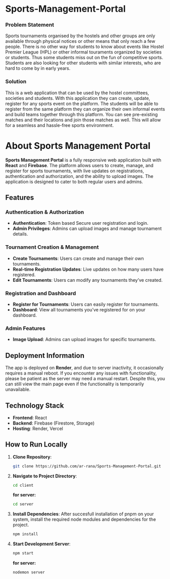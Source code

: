 # Sports-Management-Portal

### Problem Statement
Sports tournaments organised by the hostels and other groups are only available through physical notices or other means that only reach a few people. There is no other way for students to know about events like Hostel Premier League (HPL) or other informal touraments organized by societies or students. Thus some students miss out on the fun of competitive sports. Students are also looking for other students with similar interests, who are hard to come by in early years.


### Solution
This is a web application that can be used by the hostel committees, societies and students. With this application they can create, update, register for any sports event on the platform. The students will be able to register from the same platform they can organize their own informal events and build teams together through this platform. You can see pre-existing matches and their locations and join those matches as well. This will allow for a seamless and hassle-free sports environment. 


# About Sports Management Portal

**Sports Management Portal** is a fully responsive web application built with **React** and **Firebase**. The platform allows users to create, manage, and register for sports tournaments, with live updates on registrations, authentication and authorization, and the ability to upload images. The application is designed to cater to both regular users and admins.

## Features

### Authentication & Authorization
- **Authentication**: Token based Secure user registration and login.
- **Admin Privileges**: Admins can upload images and manage tournament details.

### Tournament Creation & Management
- **Create Tournaments**: Users can create and manage their own tournaments.
- **Real-time Registration Updates**: Live updates on how many users have registered.
- **Edit Tournaments**: Users can modify any tournaments they’ve created.

### Registration and Dashboard
- **Register for Tournaments**: Users can easily register for tournaments.
- **Dashboard**: View all tournaments you’ve registered for on your dashboard.

### Admin Features
- **Image Upload**: Admins can upload images for specific tournaments.

## Deployment Information

The app is deployed on **Render**, and due to server inactivity, it occasionally requires a manual reboot. If you encounter any issues with functionality, please be patient as the server may need a manual restart. Despite this, you can still view the main page even if the functionality is temporarily unavailable.

## Technology Stack

- **Frontend**: React
- **Backend**: Firebase (Firestore, Storage)
- **Hosting**: Render, Vercel

## How to Run Locally

1. **Clone Repository**:
   ```bash  
   git clone https://github.com/ar-rana/Sports-Management-Portal.git
   ```

2. **Navigate to Project Directory**:
   ```bash
   cd client
   ```
   **for server:**
   ```bash
   cd server
   ```

4. **Install Dependencies**:
   After succesfull installation of pnpm on your system, install the required node modules and dependencies for the project.
   ```bash
   npm install
   ```

5. **Start Development Server**:
   ```bash
   npm start
   ```
   **for server:**
   ```bash
   nodemon server
   ```
   


